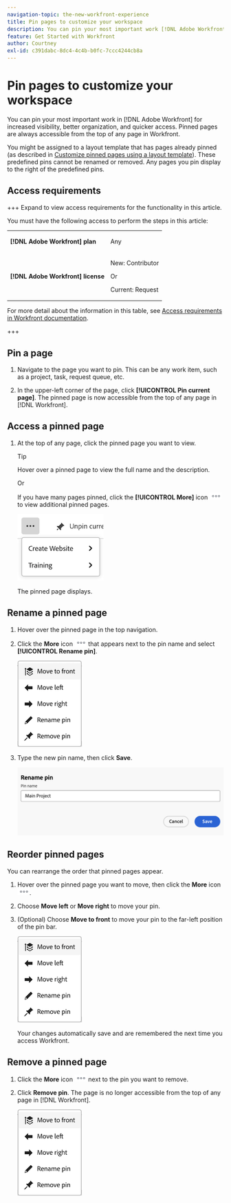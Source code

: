 ```yaml
---
navigation-topic: the-new-workfront-experience
title: Pin pages to customize your workspace
description: You can pin your most important work [!DNL Adobe Workfront] for increased visibility, better organization, and quicker access. Pinned pages are always accessible from the top of any page in Workfront.
feature: Get Started with Workfront
author: Courtney
exl-id: c391dabc-8dc4-4c4b-b0fc-7ccc4244cb8a
---
```

# Pin pages to customize your workspace

You can pin your most important work in [!DNL Adobe Workfront] for increased visibility, better organization, and quicker access. Pinned pages are always accessible from the top of any page in Workfront.

You might be assigned to a layout template that has pages already pinned (as described in [Customize pinned pages using a layout template](../../administration-and-setup/customize-workfront/use-layout-templates/customize-pinned-pages.md)). These predefined pins cannot be renamed or removed. Any pages you pin display to the right of the predefined pins.

## Access requirements 

+++ Expand to view access requirements for the functionality in this article.

You must have the following access to perform the steps in this article:

<table style="table-layout:auto"> 
 <col> 
 </col> 
 <col> 
 </col> 
 <tbody> 
  <tr> 
   <td role="rowheader"><strong>[!DNL Adobe Workfront] plan</strong></td> 
   <td> <p>Any</p> </td> 
  </tr> 
  <tr> 
   <td role="rowheader"><strong>[!DNL Adobe Workfront] license</strong></td> 
   <td> <p>New: Contributor</p> 
   <p>Or</p>
     <p>Current: Request</p>
   </td> 
  </tr> 
 </tbody> 
</table>

For more detail about the information in this table, see [Access requirements in Workfront documentation](/help/quicksilver/administration-and-setup/add-users/access-levels-and-object-permissions/access-level-requirements-in-documentation.md).

 +++

## Pin a page

1. Navigate to the page you want to pin. This can be any work item, such as a project, task, request queue, etc.

1. In the upper-left corner of the page, click **[!UICONTROL Pin current page]**. The pinned page is now accessible from the top of any page in [!DNL Workfront].

## Access a pinned page

1. At the top of any page, click the pinned page you want to view.

   >[!TIP]
   >
   >Hover over a pinned page to view the full name and the description.

   Or

   If you have many pages pinned, click the **[!UICONTROL More]**  icon ![Click the More icon](assets/more-icon.png) to view additional pinned pages. 

   ![View additional pinned pages](assets/display-pinned-pages.png)
   
   The pinned page displays.

## Rename a pinned page

1. Hover over the pinned page in the top navigation.
1. Click the **More** icon ![More icon](assets/more-icon.png) that appears next to the pin name and select **[!UICONTROL Rename pin]**.

   ![Rename pin](assets/pin-menu.png)

1. Type the new pin name, then click **Save**.

   ![Click the check mark to rename pin](assets/rename-pin-dialog-box.png)


## Reorder pinned pages

You can rearrange the order that pinned pages appear.

1. Hover over the pinned page you want to move, then click the **More** icon ![More icon](assets/more-icon.png).
1. Choose **Move left** or **Move right** to move your pin. 
1. (Optional) Choose **Move to front** to move your pin to the far-left position of the pin bar. 

   ![move pins](assets/pin-menu.png)

   Your changes automatically save and are remembered the next time you access Workfront.

## Remove a pinned page

1. Click the **More** icon ![](assets/more-icon.png) next to the pin you want to remove.
1. Click **Remove pin**. The page is no longer accessible from the top of any page in [!DNL Workfront].

   ![Remove pin](assets/pin-menu.png)

   
